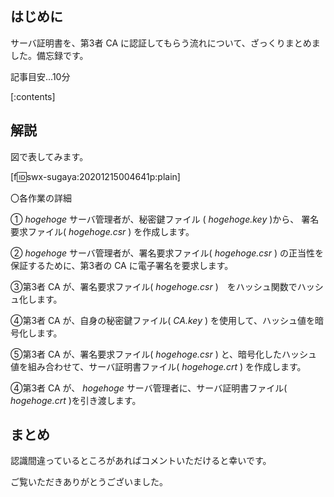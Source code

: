 ## はじめに

サーバ証明書を、第3者 CA に認証してもらう流れについて、ざっくりまとめました。備忘録です。

記事目安...10分

[:contents]

## 解説

図で表してみます。

[f:id:swx-sugaya:20201215004641p:plain]


〇各作業の詳細

① *hogehoge* サーバ管理者が、秘密鍵ファイル ( *hogehoge.key* )から、 署名要求ファイル( *hogehoge.csr* ) を作成します。

② *hogehoge* サーバ管理者が、署名要求ファイル( *hogehoge.csr* ) の正当性を保証するために、第3者の CA に電子署名を要求します。

③第3者 CA が、署名要求ファイル( *hogehoge.csr* )　をハッシュ関数でハッシュ化します。

④第3者 CA が、自身の秘密鍵ファイル( *CA.key* ) を使用して、ハッシュ値を暗号化します。

⑤第3者 CA が、署名要求ファイル( *hogehoge.csr* ) と、暗号化したハッシュ値を組み合わせて、サーバ証明書ファイル( *hogehoge.crt* ) を作成します。

④第3者 CA が、 *hogehoge* サーバ管理者に、サーバ証明書ファイル( *hogehoge.crt* )を引き渡します。


## まとめ

認識間違っているところがあればコメントいただけると幸いです。

ご覧いただきありがとうございました。
